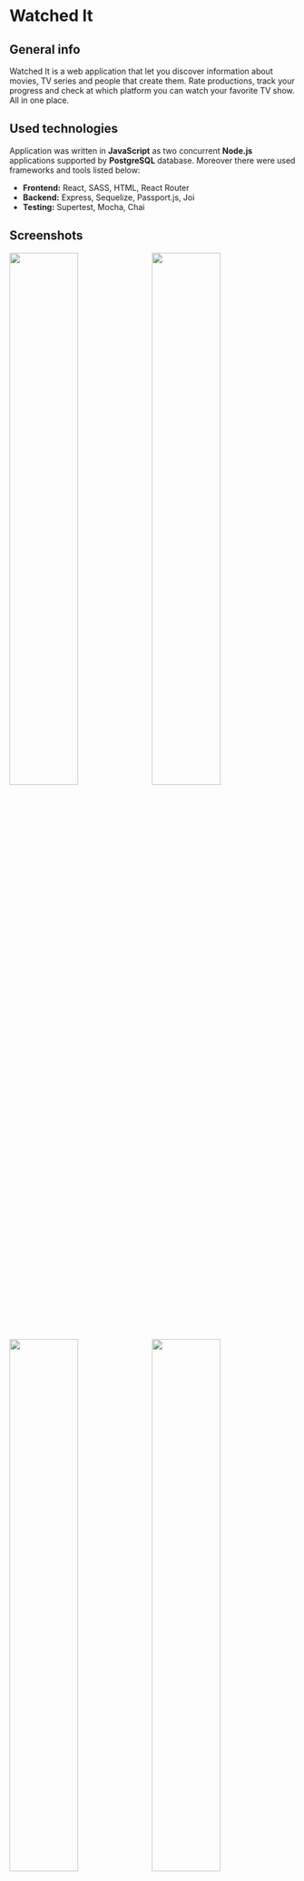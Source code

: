 # Watched It

## General info 
Watched It is a web application that let you discover information about movies, TV series and people that create them. Rate productions, track your progress and check at which platform you can watch your favorite TV show. All in one place.

## Used technologies
Application was written in **JavaScript** as two concurrent **Node.js** applications supported by **PostgreSQL** database. Moreover there were used frameworks and tools listed below:
* **Frontend:** React, SASS, HTML, React Router
* **Backend:** Express, Sequelize, Passport.js, Joi
* **Testing:** Supertest, Mocha, Chai

## Screenshots
<img src="https://user-images.githubusercontent.com/27224945/74557776-30f4e800-4f61-11ea-934d-c99f16d4e100.png" width="49%"> <img src="https://user-images.githubusercontent.com/27224945/74557897-77e2dd80-4f61-11ea-99e2-3995608728ab.png" width="49%"> <img src="https://user-images.githubusercontent.com/27224945/74558814-4a972f00-4f63-11ea-8752-703d2c88e0b8.png" width="49%"> <img src="https://user-images.githubusercontent.com/27224945/74558960-8d590700-4f63-11ea-82fd-359ca1255c9e.png" width="49%">
